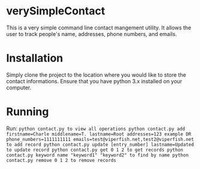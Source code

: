 # verySimpleContact
This is a very simple command line contact mangement utility. It allows the user to track people's name, addresses, phone numbers, and emails.

# Installation
Simply clone the project to the location where you would like to store the contact informations. Ensure that you have python 3.x installed on your computer.

# Running
Run:
`python contact.py to view all operations
python contact.py add firstname=Charle middlename=T. lastname=Root addresses=123 example DR phone_numbers=1111111111 emails=test@viperfish.net,test2@viperfish.net to add record
python contact.py update [entry_number] lastname=Updated to update record
python contact.py get 0 1 2 to get records
python contact.py keyword name "keyword1" "keyword2" to find by name
python contact.py remove 0 1 2 to remove records`
